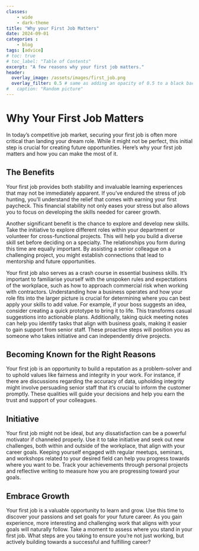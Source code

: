 ```yaml
---
classes: 
    - wide
    - dark-theme
title: "Why your First Job Matters"
date: 2024-09-01
categories :
    - blog
tags: [advice]
# toc: true
# toc_label: "Table of Contents"
excerpt: "A few reasons why your first job matters."
header:
  overlay_image: /assets/images/first_job.png
  overlay_filter: 0.5 # same as adding an opacity of 0.5 to a black background
#   caption: "Random picture"
---
```

# Why Your First Job Matters

In today’s competitive job market, securing your first job is often more critical than landing your dream role. While it might not be perfect, this initial step is crucial for creating future opportunities. Here’s why your first job matters and how you can make the most of it.

## The Benefits

Your first job provides both stability and invaluable learning experiences that may not be immediately apparent. If you’ve endured the stress of job hunting, you’ll understand the relief that comes with earning your first paycheck. This financial stability not only eases your stress but also allows you to focus on developing the skills needed for career growth.

Another significant benefit is the chance to explore and develop new skills. Take the initiative to explore different roles within your department or volunteer for cross-functional projects. This will help you build a diverse skill set before deciding on a specialty. The relationships you form during this time are equally important. By assisting a senior colleague on a challenging project, you might establish connections that lead to mentorship and future opportunities.

Your first job also serves as a crash course in essential business skills. It’s important to familiarise yourself with the unspoken rules and expectations of the workplace, such as how to approach commercial risk when working with contractors. Understanding how a business operates and how your role fits into the larger picture is crucial for determining where you can best apply your skills to add value. For example, if your boss suggests an idea, consider creating a quick prototype to bring it to life. This transforms casual suggestions into actionable plans. Additionally, taking quick meeting notes can help you identify tasks that align with business goals, making it easier to gain support from senior staff. These proactive steps will position you as someone who takes initiative and can independently drive projects.

## Becoming Known for the Right Reasons

Your first job is an opportunity to build a reputation as a problem-solver and to uphold values like fairness and integrity in your work. For instance, if there are discussions regarding the accuracy of data, upholding integrity might involve persuading senior staff that it’s crucial to inform the customer promptly. These qualities will guide your decisions and help you earn the trust and support of your colleagues.

## Initiative

Your first job might not be ideal, but any dissatisfaction can be a powerful motivator if channeled properly. Use it to take initiative and seek out new challenges, both within and outside of the workplace, that align with your career goals. Keeping yourself engaged with regular meetups, seminars, and workshops related to your desired field can help you progress towards where you want to be. Track your achievements through personal projects and reflective writing to measure how you are progressing toward your goals.

## Embrace Growth

Your first job is a valuable opportunity to learn and grow. Use this time to discover your passions and set goals for your future career. As you gain experience, more interesting and challenging work that aligns with your goals will naturally follow. Take a moment to assess where you stand in your first job. What steps are you taking to ensure you’re not just working, but actively building towards a successful and fulfilling career?
